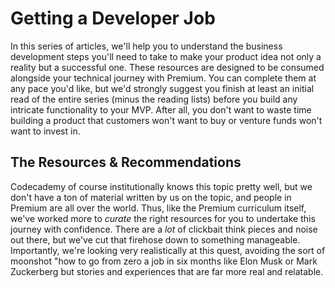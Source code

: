 # Getting a Developer Job

In this series of articles, we'll help you to understand the business development steps you'll need to take to make your product idea not only a reality but a successful one. These resources are designed to be consumed alongside your technical journey with Premium. You can complete them at any pace you'd like, but we'd strongly suggest you finish at least an initial read of the entire series (minus the reading lists) before you build any intricate functionality to your MVP. After all, you don't want to waste time building a product that customers won't want to buy or venture funds won't want to invest in.


## The Resources & Recommendations

Codecademy of course institutionally knows this topic pretty well, but we don't have a ton of material written by us on the topic, and people in Premium are all over the world. Thus, like the Premium curriculum itself, we've worked more to _curate_ the right resources for you to undertake this journey with confidence. There are a _lot_ of clickbait think pieces and noise out there, but we've cut that firehose down to something manageable. Importantly, we're looking very realistically at this quest, avoiding the sort of moonshot "how to go from zero  a job in six months  like Elon Musk or Mark Zuckerberg but stories and experiences that are far more real and relatable.
